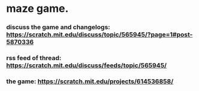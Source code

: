 
# maze game.
### discuss the game and changelogs: https://scratch.mit.edu/discuss/topic/565945/?page=1#post-5870336
### rss feed of thread: https://scratch.mit.edu/discuss/feeds/topic/565945/
### the game: https://scratch.mit.edu/projects/614536858/
